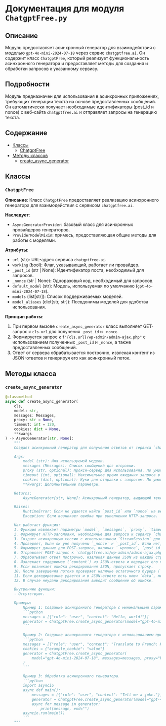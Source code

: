 # Документация для модуля `ChatgptFree.py`

## Описание
Модуль предоставляет асинхронный генератор для взаимодействия с моделью `gpt-4o-mini-2024-07-18` через сервис `chatgptfree.ai`. Он содержит класс `ChatgptFree`, который реализует функциональность асинхронного генератора и предоставляет методы для создания и обработки запросов к указанному сервису.

## Подробности
Модуль предназначен для использования в асинхронных приложениях, требующих генерации текста на основе предоставленных сообщений. Он автоматически получает необходимые идентификаторы (post_id и nonce) с веб-сайта `chatgptfree.ai` и отправляет запросы на генерацию текста.

## Содержание

- [Классы](#Классы)
    - [ChatgptFree](#ChatgptFree)
- [Методы классов](#Методы-классов)
    - [create_async_generator](#create_async_generator)

## Классы

### `ChatgptFree`
**Описание**: Класс `ChatgptFree` предоставляет реализацию асинхронного генератора для взаимодействия с сервисом `chatgptfree.ai`.

**Наследует**:
- `AsyncGeneratorProvider`: базовый класс для асинхронных провайдеров генераторов.
- `ProviderModelMixin`: примесь, предоставляющая общие методы для работы с моделями.

**Атрибуты**:
- `url` (str): URL-адрес сервиса `chatgptfree.ai`.
- `working` (bool): Флаг, указывающий, работает ли провайдер.
- `_post_id` (str | None): Идентификатор поста, необходимый для запросов.
- `_nonce` (str | None): Одноразовый код, необходимый для запросов.
- `default_model` (str): Модель, используемая по умолчанию (`gpt-4o-mini-2024-07-18`).
- `models` (list[str]): Список поддерживаемых моделей.
- `model_aliases` (dict[str, str]): Псевдонимы моделей для удобства использования.

**Принцип работы**:
1. При первом вызове `create_async_generator` класс выполняет GET-запрос к `cls.url` для получения `_post_id` и `_nonce`.
2. Формируется запрос к `f"{cls.url}/wp-admin/admin-ajax.php"` с использованием полученных `_post_id` и `_nonce`, а также предоставленных сообщений.
3. Ответ от сервера обрабатывается построчно, извлекая контент из JSON-ответов и генерируя его как асинхронный поток.

## Методы класса

### `create_async_generator`

```python
@classmethod
async def create_async_generator(
    cls,
    model: str,
    messages: Messages,
    proxy: str = None,
    timeout: int = 120,
    cookies: dict = None,
    **kwargs
) -> AsyncGenerator[str, None]:
    """
    Создает асинхронный генератор для получения ответов от сервиса `chatgptfree.ai`.

    Args:
        model (str): Имя используемой модели.
        messages (Messages): Список сообщений для отправки.
        proxy (str, optional): Прокси-сервер для использования. По умолчанию `None`.
        timeout (int, optional): Максимальное время ожидания запроса в секундах. По умолчанию `120`.
        cookies (dict, optional): Куки для отправки с запросом. По умолчанию `None`.
        **kwargs: Дополнительные параметры.

    Returns:
        AsyncGenerator[str, None]: Асинхронный генератор, выдающий текстовые ответы от модели.

    Raises:
        RuntimeError: Если не удается найти `post_id` или `nonce` на веб-странице.
        Exception: Если возникает ошибка при выполнении HTTP-запроса.

    Как работает функция:
    1. Функция извлекает параметры `model`, `messages`, `proxy`, `timeout` и `cookies` из входных данных.
    2. Формирует HTTP-заголовки, необходимые для запроса к сервису `chatgptfree.ai`.
    3. Создает асинхронную сессию с использованием `StreamSession` для выполнения потоковых запросов.
    4. Проверяет, были ли уже получены `_nonce` и `_post_id`. Если нет, выполняет GET-запрос к главной странице `chatgptfree.ai` для их извлечения с использованием регулярных выражений.
    5. Формирует данные для POST-запроса, включая `_wpnonce`, `post_id`, `url`, `action`, `message` и `bot_id`.
    6. Отправляет POST-запрос к `chatgptfree.ai/wp-admin/admin-ajax.php` с использованием асинхронной сессии.
    7. Обрабатывает ответ построчно, извлекая данные JSON из каждой строки, начиная с `data:`.
    8. Извлекает содержимое (`content`) из JSON-ответа и передает его через генератор.
    9. Если возникает ошибка декодирования JSON, пропускает строку.
    10. После завершения потока проверяет наличие остаточного буфера (`buffer`) и пытается декодировать его как JSON.
    11. Если декодирование удается и в JSON-ответе есть ключ `data`, передает его через генератор.
    12. В случае неудачи декодирования выводит сообщение об ошибке.

    Внутренние функции:
    - Отсутствуют.

    Примеры:
        Пример 1: Создание асинхронного генератора с минимальными параметрами.
        ```python
        messages = [{"role": "user", "content": "Hello, world!"}]
        generator = ChatgptFree.create_async_generator(model="gpt-4o-mini-2024-07-18", messages=messages)
        ```

        Пример 2: Создание асинхронного генератора с использованием прокси и куки.
        ```python
        messages = [{"role": "user", "content": "Translate to French: Hello, world!"}]
        cookies = {"example_cookie": "value"}
        generator = ChatgptFree.create_async_generator(
            model="gpt-4o-mini-2024-07-18", messages=messages, proxy="http://proxy.example.com", cookies=cookies
        )
        ```

        Пример 3: Обработка асинхронного генератора.
        ```python
        import asyncio
        async def main():
            messages = [{"role": "user", "content": "Tell me a joke."}]
            generator = ChatgptFree.create_async_generator(model="gpt-4o-mini-2024-07-18", messages=messages)
            async for message in generator:
                print(message, end="")
        asyncio.run(main())
        ```
    """